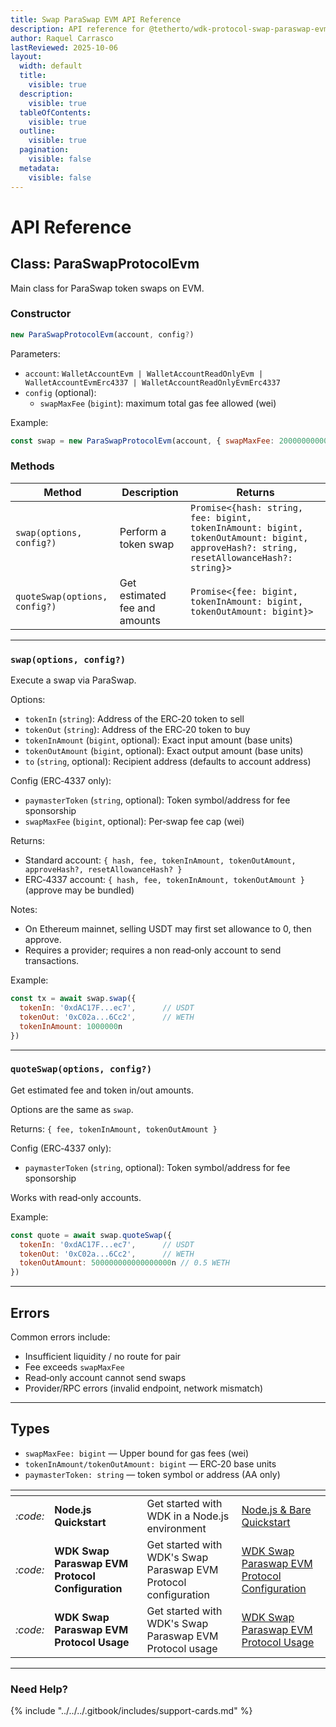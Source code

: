 ```yaml
---
title: Swap ParaSwap EVM API Reference
description: API reference for @tetherto/wdk-protocol-swap-paraswap-evm
author: Raquel Carrasco
lastReviewed: 2025-10-06
layout:
  width: default
  title:
    visible: true
  description:
    visible: true
  tableOfContents:
    visible: true
  outline:
    visible: true
  pagination:
    visible: false
  metadata:
    visible: false
---
```


# API Reference

## Class: ParaSwapProtocolEvm

Main class for ParaSwap token swaps on EVM.

### Constructor

```javascript
new ParaSwapProtocolEvm(account, config?)
```

Parameters:
- `account`: `WalletAccountEvm | WalletAccountReadOnlyEvm | WalletAccountEvmErc4337 | WalletAccountReadOnlyEvmErc4337`
- `config` (optional):
  - `swapMaxFee` (`bigint`): maximum total gas fee allowed (wei)

Example:

```javascript
const swap = new ParaSwapProtocolEvm(account, { swapMaxFee: 200000000000000n })
```

### Methods

| Method | Description | Returns |
|--------|-------------|---------|
| `swap(options, config?)` | Perform a token swap | `Promise<{hash: string, fee: bigint, tokenInAmount: bigint, tokenOutAmount: bigint, approveHash?: string, resetAllowanceHash?: string}>` |
| `quoteSwap(options, config?)` | Get estimated fee and amounts | `Promise<{fee: bigint, tokenInAmount: bigint, tokenOutAmount: bigint}>` |

---

### `swap(options, config?)`
Execute a swap via ParaSwap.

Options:
- `tokenIn` (`string`): Address of the ERC‑20 token to sell
- `tokenOut` (`string`): Address of the ERC‑20 token to buy
- `tokenInAmount` (`bigint`, optional): Exact input amount (base units)
- `tokenOutAmount` (`bigint`, optional): Exact output amount (base units)
- `to` (`string`, optional): Recipient address (defaults to account address)

Config (ERC‑4337 only):
- `paymasterToken` (`string`, optional): Token symbol/address for fee sponsorship
- `swapMaxFee` (`bigint`, optional): Per‑swap fee cap (wei)

Returns:
- Standard account: `{ hash, fee, tokenInAmount, tokenOutAmount, approveHash?, resetAllowanceHash? }`
- ERC‑4337 account: `{ hash, fee, tokenInAmount, tokenOutAmount }` (approve may be bundled)

Notes:
- On Ethereum mainnet, selling USDT may first set allowance to 0, then approve.
- Requires a provider; requires a non read‑only account to send transactions.

Example:

```javascript
const tx = await swap.swap({
  tokenIn: '0xdAC17F...ec7',      // USDT
  tokenOut: '0xC02a...6Cc2',      // WETH
  tokenInAmount: 1000000n
})
```

---

### `quoteSwap(options, config?)`
Get estimated fee and token in/out amounts.

Options are the same as `swap`.

Returns: `{ fee, tokenInAmount, tokenOutAmount }`

Config (ERC‑4337 only):
- `paymasterToken` (`string`, optional): Token symbol/address for fee sponsorship

Works with read‑only accounts.

Example:

```javascript
const quote = await swap.quoteSwap({
  tokenIn: '0xdAC17F...ec7',      // USDT
  tokenOut: '0xC02a...6Cc2',      // WETH
  tokenOutAmount: 500000000000000000n // 0.5 WETH
})
```

---

## Errors

Common errors include:
- Insufficient liquidity / no route for pair
- Fee exceeds `swapMaxFee`
- Read‑only account cannot send swaps
- Provider/RPC errors (invalid endpoint, network mismatch)

---

## Types

- `swapMaxFee: bigint` — Upper bound for gas fees (wei)
- `tokenInAmount/tokenOutAmount: bigint` — ERC‑20 base units
- `paymasterToken: string` — token symbol or address (AA only)


<table data-card-size="large" data-view="cards">
	<thead>
		<tr>
			<th></th>
			<th></th>
			<th></th>
			<th data-hidden data-card-target data-type="content-ref"></th>
		</tr>
	</thead>
	<tbody>
		<tr>
			<td>
				<i class="fa-code">:code:</i>
			</td>
			<td>
				<strong>Node.js Quickstart</strong>
			</td>
			<td>Get started with WDK in a Node.js environment</td>
			<td>
				<a href="../../../start-building/nodejs-bare-quickstart.md">Node.js & Bare Quickstart</a>
			</td>
		</tr>
        <tr>
			<td>
				<i class="fa-code">:code:</i>
			</td>
			<td>
				<strong>WDK Swap Paraswap EVM Protocol Configuration</strong>
			</td>
			<td>Get started with WDK's Swap Paraswap EVM Protocol configuration</td>
			<td>
				<a href="./configuration.md">WDK Swap Paraswap EVM Protocol Configuration</a>
			</td>
		</tr>
    <tr>
			<td>
				<i class="fa-code">:code:</i>
			</td>
			<td>
				<strong>WDK Swap Paraswap EVM Protocol Usage</strong>
			</td>
			<td>Get started with WDK's Swap Paraswap EVM Protocol usage</td>
			<td>
				<a href="./usage.md">WDK Swap Paraswap EVM Protocol Usage</a>
			</td>
		</tr>
	</tbody>
</table>

***

### Need Help?

{% include "../../../.gitbook/includes/support-cards.md" %}


